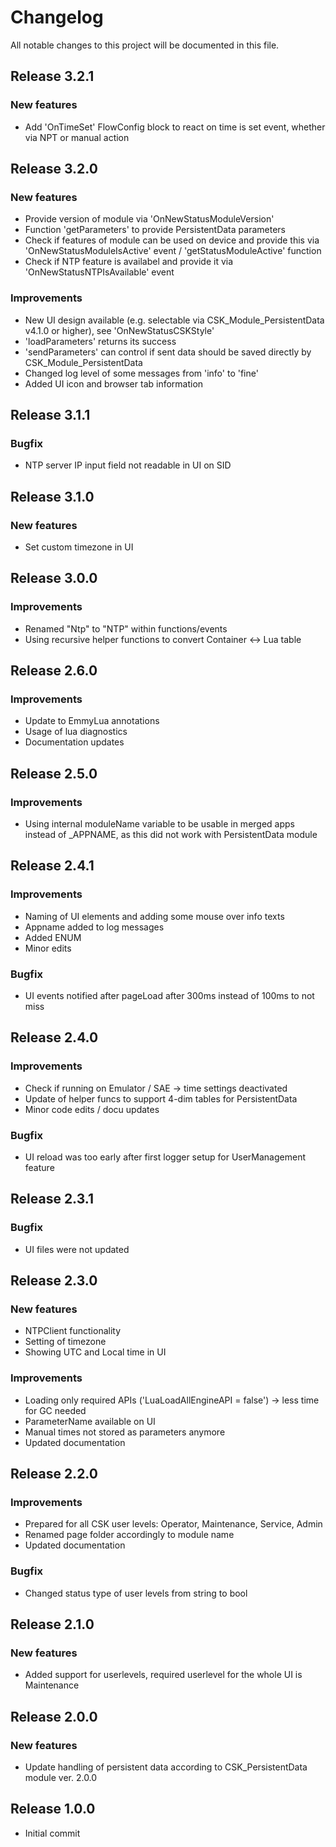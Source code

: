 # Changelog
All notable changes to this project will be documented in this file.
## Release 3.2.1

### New features
- Add 'OnTimeSet' FlowConfig block to react on time is set event, whether via NPT or manual action

## Release 3.2.0

### New features
- Provide version of module via 'OnNewStatusModuleVersion'
- Function 'getParameters' to provide PersistentData parameters
- Check if features of module can be used on device and provide this via 'OnNewStatusModuleIsActive' event / 'getStatusModuleActive' function
- Check if NTP feature is availabel and provide it via 'OnNewStatusNTPIsAvailable' event

### Improvements
- New UI design available (e.g. selectable via CSK_Module_PersistentData v4.1.0 or higher), see 'OnNewStatusCSKStyle'
- 'loadParameters' returns its success
- 'sendParameters' can control if sent data should be saved directly by CSK_Module_PersistentData
- Changed log level of some messages from 'info' to 'fine'
- Added UI icon and browser tab information

## Release 3.1.1

### Bugfix
- NTP server IP input field not readable in UI on SID

## Release 3.1.0

### New features
- Set custom timezone in UI

## Release 3.0.0

### Improvements
- Renamed "Ntp" to "NTP" within functions/events
- Using recursive helper functions to convert Container <-> Lua table

## Release 2.6.0

### Improvements
- Update to EmmyLua annotations
- Usage of lua diagnostics
- Documentation updates

## Release 2.5.0

### Improvements
- Using internal moduleName variable to be usable in merged apps instead of _APPNAME, as this did not work with PersistentData module 

## Release 2.4.1

### Improvements
- Naming of UI elements and adding some mouse over info texts
- Appname added to log messages
- Added ENUM
- Minor edits

### Bugfix
- UI events notified after pageLoad after 300ms instead of 100ms to not miss

## Release 2.4.0

### Improvements
- Check if running on Emulator / SAE -> time settings deactivated
- Update of helper funcs to support 4-dim tables for PersistentData
- Minor code edits / docu updates

### Bugfix
- UI reload was too early after first logger setup for UserManagement feature

## Release 2.3.1

### Bugfix
- UI files were not updated

## Release 2.3.0

### New features
- NTPClient functionality
- Setting of timezone
- Showing UTC and Local time in UI

### Improvements
- Loading only required APIs ('LuaLoadAllEngineAPI = false') -> less time for GC needed
- ParameterName available on UI
- Manual times not stored as parameters anymore
- Updated documentation

## Release 2.2.0

### Improvements
- Prepared for all CSK user levels: Operator, Maintenance, Service, Admin
- Renamed page folder accordingly to module name
- Updated documentation

### Bugfix
- Changed status type of user levels from string to bool

## Release 2.1.0

### New features
- Added support for userlevels, required userlevel for the whole UI is Maintenance

## Release 2.0.0

### New features
- Update handling of persistent data according to CSK_PersistentData module ver. 2.0.0

## Release 1.0.0
- Initial commit
